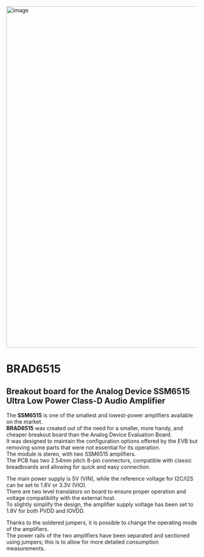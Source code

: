 <img width="1126" height="900" alt="image" src="https://github.com/user-attachments/assets/4ea3d98f-0c51-4478-b2d2-62d8b68441dd" />

# BRAD6515
## Breakout board for the Analog Device SSM6515 Ultra Low Power Class-D Audio Amplifier

The **SSM6515** is one of the smallest and lowest-power amplifiers available on the market.  <br />
**BRAD6515** was created out of the need for a smaller, more handy, and cheaper breakout board than the Analog Device Evaluation Board.  <br />
It was designed to maintain the configuration options offered by the EVB but removing some parts that were not essential for its operation.  <br />
The module is stereo, with two SSM6515 amplifiers.  <br />
The PCB has two 2.54mm pitch 8-pin connectors, compatible with classic breadboards and allowing for quick and easy connection.  <br />

The main power supply is 5V (VIN), while the reference voltage for I2C/I2S can be set to 1.8V or 3.3V (VIO).  <br />
There are two level translators on board to ensure proper operation and voltage compatibility with the external host.  <br />
To slightly simplify the design, the amplifier supply voltage has been set to 1.8V for both PVDD and IOVDD.  <br />

Thanks to the soldered jumpers, it is possible to change the operating mode of the amplifiers.  <br />
The power rails of the two amplifiers have been separated and sectioned using jumpers; this is to allow for more detailed consumption measurements.  <br />

